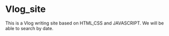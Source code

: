 # Vlog_site
This is a Vlog writing site based on HTML,CSS and JAVASCRIPT.
We will be able to search by date.
